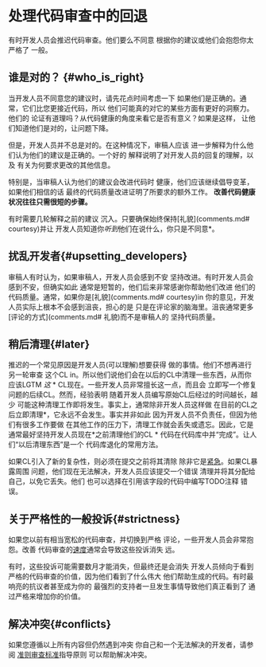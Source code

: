 # 处理代码审查中的回退



有时开发人员会推迟代码审查。他们要么不同意
根据你的建议或他们会抱怨你太严格了
一般。

## 谁是对的？ {#who_is_right}

当开发人员不同意您的建议时，请先花点时间考虑一下
如果他们是正确的。通常，它们比您更接近代码，所以
他们可能真的对它的某些方面有更好的洞察力。他们的
论证有道理吗？从代码健康的角度来看它是否有意义？如果是这样，
让他们知道他们是对的，让问题下降。

但是，开发人员并不总是对的。在这种情况下，审稿人应该
进一步解释为什么他们认为他们的建议是正确的。一个好的
解释说明了对开发人员的回复的理解，以及
有关为何要求更改的其他信息。

特别是，当审稿人认为他们的建议会改进代码时
健康，他们应该继续倡导变革，如果他们相信的话
最终的代码质量改进证明了所要求的额外工作。
**改善代码健康状况往往只需很短的步骤。**

有时需要几轮解释之前的建议
沉入。只要确保始终保持[礼貌](comments.md# courtesy)并让
开发人员知道你*听到*他们在说什么，你只是不同意*。

## 扰乱开发者{#upsetting_developers}

审稿人有时认为，如果审稿人，开发人员会感到不安
坚持改进。有时开发人员会感到不安，但确实如此
通常是短暂的，他们后来非常感谢你帮助他们改进
他们的代码质量。通常，如果你是[礼貌](comments.md# courtesy)in
你的意见，开发人员实际上根本不会感到沮丧，担心的是
只是在评论家的脑海里。沮丧通常更多
[评论的方式](comments.md# 礼貌)而不是审稿人的
坚持代码质量。

## 稍后清理{#later}

推迟的一个常见原因是开发人员(可以理解)想要获得
做的事情。他们不想再进行另一轮审查
这个CL in。所以他们说他们会在以后的CL中清理一些东西，从而你
应该LGTM *这* * CL现在。一些开发人员非常擅长这一点，而且会
立即写一个修复问题的后续CL。然而，经验表明
随着开发人员编写原始CL后经过的时间越长，越少
可能这种清理工作即将发生。事实上，通常除非开发人员这样做
在目前的CL之后立即清理*，它永远不会发生。事实并非如此
因为开发人员不负责任，但因为他们有很多工作要做
在其他工作的压力下，清理工作就会丢失或遗忘。因此，它是
通常最好坚持开发人员现在*之前清理他们的CL *
代码在代码库中并“完成”。让人们“以后清理东西”是一个
代码库退化的常用方法。

如果CL引入了新的复杂性，则必须在提交之前将其清除
除非它是[紧急](../emergencies.md)。如果CL暴露周围
问题，他们现在无法解决，开发人员应该提交一个错误
清理并将其分配给自己，以免它丢失。他们
也可以选择在引用该字段的代码中编写TODO注释
错误。

## 关于严格性的一般投诉{#strictness}

如果您以前有相当宽松的代码审查，并切换到严格
评论，一些开发人员会非常抱怨。改善
代码审查的[速度](speed.md)通常会导致这些投诉消失
远。

有时，这些投诉可能需要数月才能消失，但最终还是会消失
开发人员倾向于看到严格的代码审查的价值，因为他们看到了什么伟大
他们帮助生成的代码。有时最响亮的抗议者甚至成为你的
最强烈的支持者一旦发生事情导致他们真正看到了
通过严格来增加你的价值。

## 解决冲突{#conflicts}

如果您遵循以上所有内容但仍然遇到冲突
你自己和一个无法解决的开发者，请参阅
[准则审查标准](standard.md)指导原则
可以帮助解决冲突。